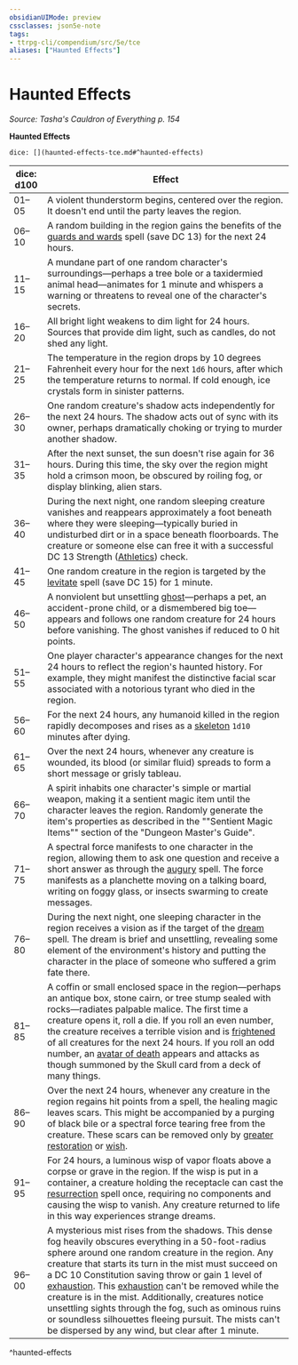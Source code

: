 ```yaml
---
obsidianUIMode: preview
cssclasses: json5e-note
tags:
- ttrpg-cli/compendium/src/5e/tce
aliases: ["Haunted Effects"]
---
```

# Haunted Effects
*Source: Tasha's Cauldron of Everything p. 154* 

**Haunted Effects**

`dice: [](haunted-effects-tce.md#^haunted-effects)`

| dice: d100 | Effect |
|------------|--------|
| 01–05 | A violent thunderstorm begins, centered over the region. It doesn't end until the party leaves the region. |
| 06–10 | A random building in the region gains the benefits of the [guards and wards](3-Mechanics/CLI/spells/guards-and-wards.md) spell (save DC 13) for the next 24 hours. |
| 11–15 | A mundane part of one random character's surroundings—perhaps a tree bole or a taxidermied animal head—animates for 1 minute and whispers a warning or threatens to reveal one of the character's secrets. |
| 16–20 | All bright light weakens to dim light for 24 hours. Sources that provide dim light, such as candles, do not shed any light. |
| 21–25 | The temperature in the region drops by 10 degrees Fahrenheit every hour for the next `1d6` hours, after which the temperature returns to normal. If cold enough, ice crystals form in sinister patterns. |
| 26–30 | One random creature's shadow acts independently for the next 24 hours. The shadow acts out of sync with its owner, perhaps dramatically choking or trying to murder another shadow. |
| 31–35 | After the next sunset, the sun doesn't rise again for 36 hours. During this time, the sky over the region might hold a crimson moon, be obscured by roiling fog, or display blinking, alien stars. |
| 36–40 | During the next night, one random sleeping creature vanishes and reappears approximately a foot beneath where they were sleeping—typically buried in undisturbed dirt or in a space beneath floorboards. The creature or someone else can free it with a successful DC 13 Strength ([Athletics](3-Mechanics/CLI/rules/skills.md#Athletics)) check. |
| 41–45 | One random creature in the region is targeted by the [levitate](3-Mechanics/CLI/spells/levitate.md) spell (save DC 15) for 1 minute. |
| 46–50 | A nonviolent but unsettling [ghost](3-Mechanics/CLI/bestiary/undead/ghost.md)—perhaps a pet, an accident-prone child, or a dismembered big toe—appears and follows one random creature for 24 hours before vanishing. The ghost vanishes if reduced to 0 hit points. |
| 51–55 | One player character's appearance changes for the next 24 hours to reflect the region's haunted history. For example, they might manifest the distinctive facial scar associated with a notorious tyrant who died in the region. |
| 56–60 | For the next 24 hours, any humanoid killed in the region rapidly decomposes and rises as a [skeleton](3-Mechanics/CLI/bestiary/undead/skeleton.md) `1d10` minutes after dying. |
| 61–65 | Over the next 24 hours, whenever any creature is wounded, its blood (or similar fluid) spreads to form a short message or grisly tableau. |
| 66–70 | A spirit inhabits one character's simple or martial weapon, making it a sentient magic item until the character leaves the region. Randomly generate the item's properties as described in the ""Sentient Magic Items"" section of the "Dungeon Master's Guide". |
| 71–75 | A spectral force manifests to one character in the region, allowing them to ask one question and receive a short answer as through the [augury](3-Mechanics/CLI/spells/augury.md) spell. The force manifests as a planchette moving on a talking board, writing on foggy glass, or insects swarming to create messages. |
| 76–80 | During the next night, one sleeping character in the region receives a vision as if the target of the [dream](3-Mechanics/CLI/spells/dream.md) spell. The dream is brief and unsettling, revealing some element of the environment's history and putting the character in the place of someone who suffered a grim fate there. |
| 81–85 | A coffin or small enclosed space in the region—perhaps an antique box, stone cairn, or tree stump sealed with rocks—radiates palpable malice. The first time a creature opens it, roll a die. If you roll an even number, the creature receives a terrible vision and is [frightened](3-Mechanics/CLI/rules/conditions.md#Frightened) of all creatures for the next 24 hours. If you roll an odd number, an [avatar of death](3-Mechanics/CLI/bestiary/undead/avatar-of-death-dmg.md) appears and attacks as though summoned by the Skull card from a deck of many things. |
| 86–90 | Over the next 24 hours, whenever any creature in the region regains hit points from a spell, the healing magic leaves scars. This might be accompanied by a purging of black bile or a spectral force tearing free from the creature. These scars can be removed only by [greater restoration](3-Mechanics/CLI/spells/greater-restoration.md) or [wish](3-Mechanics/CLI/spells/wish.md). |
| 91–95 | For 24 hours, a luminous wisp of vapor floats above a corpse or grave in the region. If the wisp is put in a container, a creature holding the receptacle can cast the [resurrection](3-Mechanics/CLI/spells/resurrection.md) spell once, requiring no components and causing the wisp to vanish. Any creature returned to life in this way experiences strange dreams. |
| 96–00 | A mysterious mist rises from the shadows. This dense fog heavily obscures everything in a 50-foot-radius sphere around one random creature in the region. Any creature that starts its turn in the mist must succeed on a DC 10 Constitution saving throw or gain 1 level of [exhaustion](3-Mechanics/CLI/rules/conditions.md#Exhaustion). This [exhaustion](3-Mechanics/CLI/rules/conditions.md#Exhaustion) can't be removed while the creature is in the mist. Additionally, creatures notice unsettling sights through the fog, such as ominous ruins or soundless silhouettes fleeing pursuit. The mists can't be dispersed by any wind, but clear after 1 minute. |
^haunted-effects